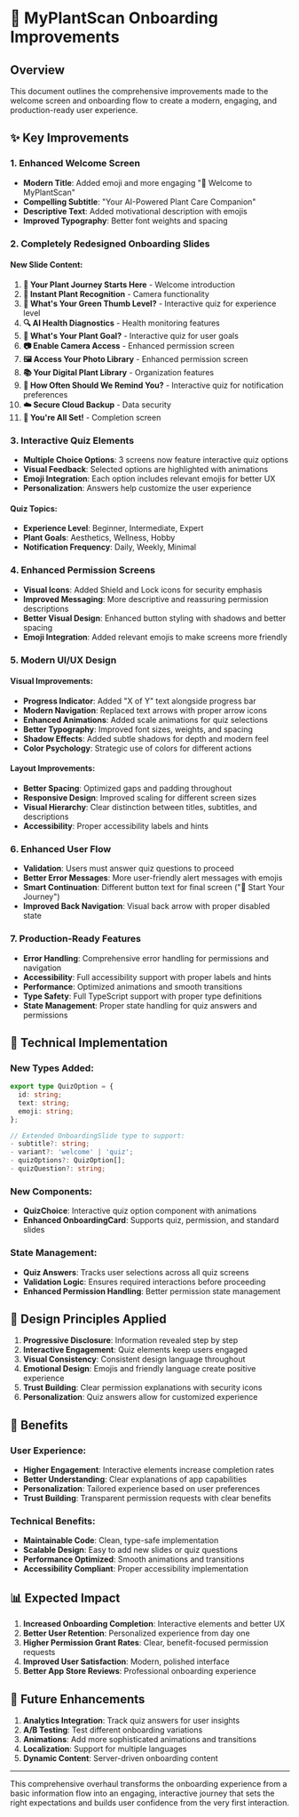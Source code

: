 # 🌱 MyPlantScan Onboarding Improvements

## Overview
This document outlines the comprehensive improvements made to the welcome screen and onboarding flow to create a modern, engaging, and production-ready user experience.

## ✨ Key Improvements

### 1. Enhanced Welcome Screen
- **Modern Title**: Added emoji and more engaging "🌿 Welcome to MyPlantScan"
- **Compelling Subtitle**: "Your AI-Powered Plant Care Companion"
- **Descriptive Text**: Added motivational description with emojis
- **Improved Typography**: Better font weights and spacing

### 2. Completely Redesigned Onboarding Slides

#### New Slide Content:
1. **🌱 Your Plant Journey Starts Here** - Welcome introduction
2. **📸 Instant Plant Recognition** - Camera functionality
3. **🌿 What's Your Green Thumb Level?** - Interactive quiz for experience level
4. **🔍 AI Health Diagnostics** - Health monitoring features
5. **🎯 What's Your Plant Goal?** - Interactive quiz for user goals
6. **📷 Enable Camera Access** - Enhanced permission screen
7. **🖼️ Access Your Photo Library** - Enhanced permission screen
8. **📚 Your Digital Plant Library** - Organization features
9. **🔔 How Often Should We Remind You?** - Interactive quiz for notification preferences
10. **☁️ Secure Cloud Backup** - Data security
11. **🚀 You're All Set!** - Completion screen

### 3. Interactive Quiz Elements
- **Multiple Choice Options**: 3 screens now feature interactive quiz options
- **Visual Feedback**: Selected options are highlighted with animations
- **Emoji Integration**: Each option includes relevant emojis for better UX
- **Personalization**: Answers help customize the user experience

#### Quiz Topics:
- **Experience Level**: Beginner, Intermediate, Expert
- **Plant Goals**: Aesthetics, Wellness, Hobby
- **Notification Frequency**: Daily, Weekly, Minimal

### 4. Enhanced Permission Screens
- **Visual Icons**: Added Shield and Lock icons for security emphasis
- **Improved Messaging**: More descriptive and reassuring permission descriptions
- **Better Visual Design**: Enhanced button styling with shadows and better spacing
- **Emoji Integration**: Added relevant emojis to make screens more friendly

### 5. Modern UI/UX Design

#### Visual Improvements:
- **Progress Indicator**: Added "X of Y" text alongside progress bar
- **Modern Navigation**: Replaced text arrows with proper arrow icons
- **Enhanced Animations**: Added scale animations for quiz selections
- **Better Typography**: Improved font sizes, weights, and spacing
- **Shadow Effects**: Added subtle shadows for depth and modern feel
- **Color Psychology**: Strategic use of colors for different actions

#### Layout Improvements:
- **Better Spacing**: Optimized gaps and padding throughout
- **Responsive Design**: Improved scaling for different screen sizes
- **Visual Hierarchy**: Clear distinction between titles, subtitles, and descriptions
- **Accessibility**: Proper accessibility labels and hints

### 6. Enhanced User Flow
- **Validation**: Users must answer quiz questions to proceed
- **Better Error Messages**: More user-friendly alert messages with emojis
- **Smart Continuation**: Different button text for final screen ("🚀 Start Your Journey")
- **Improved Back Navigation**: Visual back arrow with proper disabled state

### 7. Production-Ready Features
- **Error Handling**: Comprehensive error handling for permissions and navigation
- **Accessibility**: Full accessibility support with proper labels and hints
- **Performance**: Optimized animations and smooth transitions
- **Type Safety**: Full TypeScript support with proper type definitions
- **State Management**: Proper state handling for quiz answers and permissions

## 📱 Technical Implementation

### New Types Added:
```typescript
export type QuizOption = {
  id: string;
  text: string;
  emoji: string;
};

// Extended OnboardingSlide type to support:
- subtitle?: string;
- variant?: 'welcome' | 'quiz';
- quizOptions?: QuizOption[];
- quizQuestion?: string;
```

### New Components:
- **QuizChoice**: Interactive quiz option component with animations
- **Enhanced OnboardingCard**: Supports quiz, permission, and standard slides

### State Management:
- **Quiz Answers**: Tracks user selections across all quiz screens
- **Validation Logic**: Ensures required interactions before proceeding
- **Enhanced Permission Handling**: Better permission state management

## 🎨 Design Principles Applied

1. **Progressive Disclosure**: Information revealed step by step
2. **Interactive Engagement**: Quiz elements keep users engaged
3. **Visual Consistency**: Consistent design language throughout
4. **Emotional Design**: Emojis and friendly language create positive experience
5. **Trust Building**: Clear permission explanations with security icons
6. **Personalization**: Quiz answers allow for customized experience

## 🚀 Benefits

### User Experience:
- **Higher Engagement**: Interactive elements increase completion rates
- **Better Understanding**: Clear explanations of app capabilities
- **Personalization**: Tailored experience based on user preferences
- **Trust Building**: Transparent permission requests with clear benefits

### Technical Benefits:
- **Maintainable Code**: Clean, type-safe implementation
- **Scalable Design**: Easy to add new slides or quiz questions
- **Performance Optimized**: Smooth animations and transitions
- **Accessibility Compliant**: Proper accessibility implementation

## 📊 Expected Impact

1. **Increased Onboarding Completion**: Interactive elements and better UX
2. **Better User Retention**: Personalized experience from day one
3. **Higher Permission Grant Rates**: Clear, benefit-focused permission requests
4. **Improved User Satisfaction**: Modern, polished interface
5. **Better App Store Reviews**: Professional onboarding experience

## 🔧 Future Enhancements

1. **Analytics Integration**: Track quiz answers for user insights
2. **A/B Testing**: Test different onboarding variations
3. **Animations**: Add more sophisticated animations and transitions
4. **Localization**: Support for multiple languages
5. **Dynamic Content**: Server-driven onboarding content

---

This comprehensive overhaul transforms the onboarding experience from a basic information flow into an engaging, interactive journey that sets the right expectations and builds user confidence from the very first interaction.